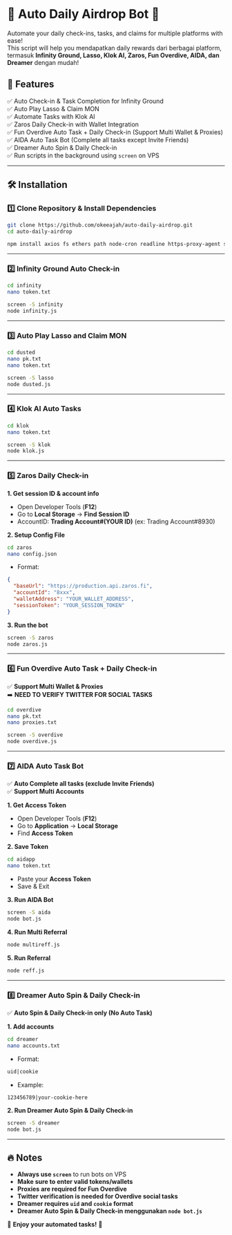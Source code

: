 # 📌 Auto Daily Airdrop Bot 🚀

Automate your daily check-ins, tasks, and claims for multiple platforms with ease!  
This script will help you mendapatkan daily rewards dari berbagai platform, termasuk **Infinity Ground, Lasso, Klok AI, Zaros, Fun Overdive, AIDA, dan Dreamer** dengan mudah!

## 🎯 Features  
✅ Auto Check-in & Task Completion for Infinity Ground  
✅ Auto Play Lasso & Claim MON  
✅ Automate Tasks with Klok AI  
✅ Zaros Daily Check-in with Wallet Integration  
✅ Fun Overdive Auto Task + Daily Check-in (Support Multi Wallet & Proxies)  
✅ AIDA Auto Task Bot (Complete all tasks except Invite Friends)  
✅ Dreamer Auto Spin & Daily Check-in  
✅ Run scripts in the background using `screen` on VPS  

---

## 🛠️ Installation  

### **1️⃣ Clone Repository & Install Dependencies**  
```bash
git clone https://github.com/okeeajah/auto-daily-airdrop.git
cd auto-daily-airdrop

npm install axios fs ethers path node-cron readline https-proxy-agent socks-proxy-agent chalk@4 cli-table
```

---

### **2️⃣ Infinity Ground Auto Check-in**  
```bash
cd infinity
nano token.txt

screen -S infinity
node infinity.js
```

---

### **3️⃣ Auto Play Lasso and Claim MON**  
```bash
cd dusted
nano pk.txt
nano token.txt

screen -S lasso
node dusted.js
```

---

### **4️⃣ Klok AI Auto Tasks**  
```bash
cd klok
nano token.txt

screen -S klok
node klok.js
```

---

### **5️⃣ Zaros Daily Check-in**  
**1. Get session ID & account info**  
- Open Developer Tools (**F12**)  
- Go to **Local Storage** → **Find Session ID**  
- AccountID: **Trading Account#(YOUR ID)** (ex: Trading Account#8930)  

**2. Setup Config File**  
```bash
cd zaros
nano config.json
```
- Format:  
```json
{
  "baseUrl": "https://production.api.zaros.fi",
  "accountId": "8xxx",
  "walletAddress": "YOUR_WALLET_ADDRESS",
  "sessionToken": "YOUR_SESSION_TOKEN"
}
```

**3. Run the bot**  
```bash
screen -S zaros
node zaros.js
```

---

### **6️⃣ Fun Overdive Auto Task + Daily Check-in**  
✅ **Support Multi Wallet & Proxies**  
➡️ **NEED TO VERIFY TWITTER FOR SOCIAL TASKS**  

```bash
cd overdive
nano pk.txt
nano proxies.txt

screen -S overdive
node overdive.js
```

---

### **7️⃣ AIDA Auto Task Bot**  
✅ **Auto Complete all tasks (exclude Invite Friends)**  
✅ **Support Multi Accounts**  

**1. Get Access Token**  
- Open Developer Tools (**F12**)  
- Go to **Application** → **Local Storage**  
- Find **Access Token**  

**2. Save Token**  
```bash
cd aidapp
nano token.txt
```
- Paste your **Access Token**  
- Save & Exit  

**3. Run AIDA Bot**  
```bash
screen -S aida
node bot.js
```

**4. Run Multi Referral**  
```bash
node multireff.js
```

**5. Run Referral**  
```bash
node reff.js
```

---

### **8️⃣ Dreamer Auto Spin & Daily Check-in**  
✅ **Auto Spin & Daily Check-in only (No Auto Task)**  

**1. Add accounts**  
```bash
cd dreamer
nano accounts.txt
```
- Format:  
```txt
uid|cookie
```
- Example:  
```txt
123456789|your-cookie-here
```

**2. Run Dreamer Auto Spin & Daily Check-in**  
```bash
screen -S dreamer
node bot.js
```

---

## 🔥 Notes  
- **Always use `screen`** to run bots on VPS  
- **Make sure to enter valid tokens/wallets**  
- **Proxies are required for Fun Overdive**  
- **Twitter verification is needed for Overdive social tasks**  
- **Dreamer requires `uid` and `cookie` format**  
- **Dreamer Auto Spin & Daily Check-in menggunakan `node bot.js`**  

🚀 **Enjoy your automated tasks!** 🚀
